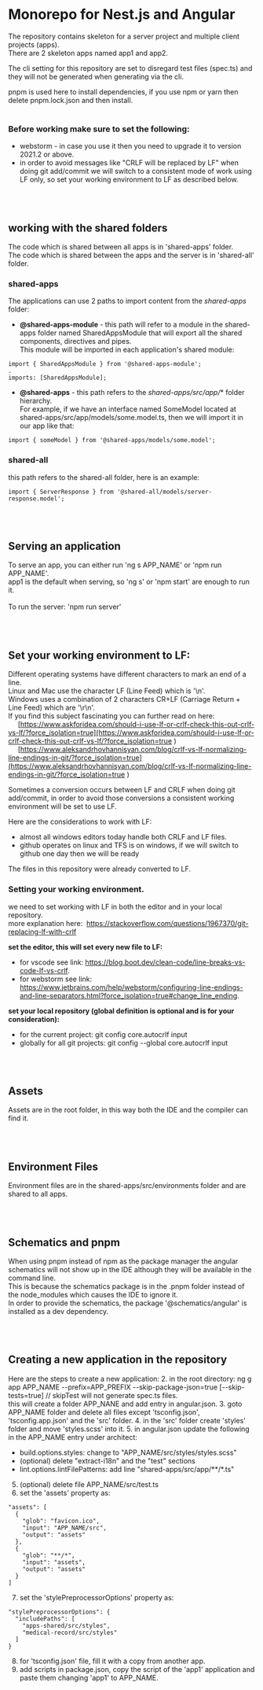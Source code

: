 # Monorepo for Nest.js and Angular
The repository contains skeleton for a server project and multiple client projects (apps).<br>
There are 2 skeleton apps named app1 and app2.<br>


The cli setting for this repository are set to disregard test files (spec.ts) and they will not be generated when generating via the cli.<br>

pnpm is used here to install dependencies, if you use npm or yarn then delete pnpm.lock.json and then install.<br><br>

### Before working make sure to set the following:
- webstorm - in case you use it then you need to upgrade it to version 2021.2 or above.
- in order to avoid messages like "CRLF will be replaced by LF" when doing git add/commit we will switch to a consistent mode of work using LF only,
  so set your working environment to LF as described below.

<br><br>

## working with the shared folders
The code which is shared between all apps is in 'shared-apps' folder.<br>
The code which is shared between the apps and the server is in 'shared-all' folder.<br>
### shared-apps
The applications can use 2 paths to import content from the *shared-apps* folder:
- **@shared-apps-module** - this path will refer to a module in the shared-apps folder named SharedAppsModule that will export all the shared components, directives and pipes.<br>
This module will be imported in each application's shared module:<br>
````
import { SharedAppsModule } from '@shared-apps-module';
.
imports: [SharedAppsModule];
````

- **@shared-apps** - this path refers to the *shared-apps/src/app/** folder hierarchy.<br>
For example, if we have an interface named SomeModel located at shared-apps/src/app/models/some.model.ts, then we will import it in our app like that:
````
import { someModel } from '@shared-apps/models/some.model';
````

### shared-all
this path refers to the shared-all folder, here is an example:
````
import { ServerResponse } from '@shared-all/models/server-response.model';
````

<br><br>

## Serving an application
To serve an app, you can either run 'ng s APP_NAME' or 'npm run APP_NAME'.<br>
app1 is the default when serving, so 'ng s' or 'npm start' are enough to run it.<br><br>
To run the server: 'npm run server'

<br><br>

## Set your working environment to LF:
Different operating systems have different characters to mark an end of a line.<br>
Linux and Mac use the character LF (Line Feed) which is '\n'.<br>
Windows uses a combination of 2 characters CR+LF (Carriage Return + Line Feed) which are '\r\n'.<br>
If you find this subject fascinating you can further read on here:<br>
&nbsp;&nbsp;&nbsp;&nbsp;&nbsp;[https://www.askforidea.com/should-i-use-lf-or-crlf-check-this-out-crlf-vs-lf/?force_isolation=true](https://www.askforidea.com/should-i-use-lf-or-crlf-check-this-out-crlf-vs-lf/?force_isolation=true )<br>
&nbsp;&nbsp;&nbsp;&nbsp;&nbsp;[https://www.aleksandrhovhannisyan.com/blog/crlf-vs-lf-normalizing-line-endings-in-git/?force_isolation=true](https://www.aleksandrhovhannisyan.com/blog/crlf-vs-lf-normalizing-line-endings-in-git/?force_isolation=true )<br>

Sometimes a conversion occurs between LF and CRLF when doing git add/commit, in order to avoid
those conversions a consistent working environment will be set to use LF.

Here are the considerations to work with LF:
- almost all windows editors today handle both CRLF and LF files.
- github operates on linux and TFS is on windows, if we will switch to github one day then we will be ready

The files in this repository were already converted to LF.

### Setting your working environment.
we need to set working with LF in both the editor and in your local repository.<br>
more explanation here: &nbsp;https://stackoverflow.com/questions/1967370/git-replacing-lf-with-crlf
<br>

**set the editor, this will set every new file to LF:**<br>
- for vscode see link: https://blog.boot.dev/clean-code/line-breaks-vs-code-lf-vs-crlf.
- for webstorm see link: https://www.jetbrains.com/help/webstorm/configuring-line-endings-and-line-separators.html?force_isolation=true#change_line_ending.

**set your local repository (global definition is optional and is for your consideration):**<br>
- for the current project: git config core.autocrlf input
- globally for all git projects: git config --global core.autocrlf input

<br><br>

## Assets
Assets are in the root folder, in this way both the IDE and the compiler can find it.

<br><br>

## Environment Files
Environment files are in the shared-apps/src/environments folder and are shared to all apps.

<br><br>

## Schematics and pnpm
When using pnpm instead of npm as the package manager the angular schematics will not show
up in the IDE although they will be available in the command line.<br>
This is because the schematics package is in the .pnpm folder instead of the node_modules
which causes the IDE to ignore it.<br>
In order to provide the schematics, the package '@schematics/angular' is
installed as a dev dependency.

<br><br>

## Creating a new application in the repository

Here are the steps to create a new application:
2. in the root directory: ng g app APP_NAME --prefix=APP_PREFIX --skip-package-json=true  [--skip-tests=true]  // skipTest will not generate spec.ts files.<br>
   this will create a folder APP_NANE and add entry in angular.json.
3. goto APP_NAME folder and delete all files except 'tsconfig.json', 'tsconfig.app.json' and the 'src' folder.
4. in the 'src' folder create 'styles' folder and move 'styles.scss' into it.
5. in angular.json update the following in the APP_NAME entry under architect:
  - build.options.styles:  change to "APP_NAME/src/styles/styles.scss"
  - (optional) delete "extract-i18n" and the "test" sections
  - lint.options.lintFilePatterns:  add line "shared-apps/src/app/**/*.ts"
5. (optional) delete file APP_NAME/src/test.ts
6. set the 'assets' property as:
```angular2html
"assets": [
  {
    "glob": "favicon.ico",
    "input": "APP_NAME/src",
    "output": "assets"
  },
  {
    "glob": "**/*",
    "input": "assets",
    "output": "assets"
  }
]
```
7. set the 'stylePreprocessorOptions' property as:
```angular2html
"stylePreprocessorOptions": {
  "includePaths": [
    "apps-shared/src/styles",
    "medical-record/src/styles"
  ]
}
```
8. for 'tsconfig.json' file, fill it with a copy from another app.
9. add scripts in package.json, copy the script of the 'app1' application and paste them changing 'app1' to APP_NAME.

